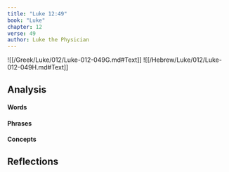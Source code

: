 ```yaml
---
title: "Luke 12:49"
book: "Luke"
chapter: 12
verse: 49
author: Luke the Physician
---
```

![[/Greek/Luke/012/Luke-012-049G.md#Text]]
![[/Hebrew/Luke/012/Luke-012-049H.md#Text]]

## Analysis

#### Words

#### Phrases

#### Concepts

## Reflections
